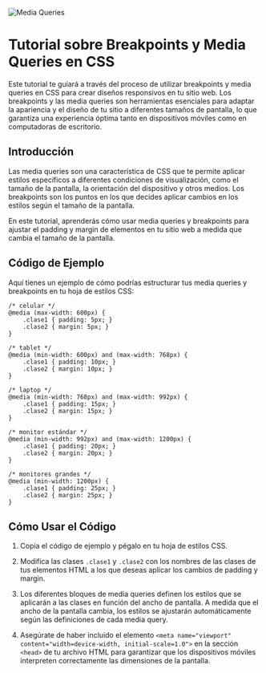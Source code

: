 ![Media Queries](https://raw.githubusercontent.com/sergiecode/mediaqueries-css/master/mediaqueries.jpg)

# Tutorial sobre Breakpoints y Media Queries en CSS

Este tutorial te guiará a través del proceso de utilizar breakpoints y media queries en CSS para crear diseños responsivos en tu sitio web. Los breakpoints y las media queries son herramientas esenciales para adaptar la apariencia y el diseño de tu sitio a diferentes tamaños de pantalla, lo que garantiza una experiencia óptima tanto en dispositivos móviles como en computadoras de escritorio.

## Introducción

Las media queries son una característica de CSS que te permite aplicar estilos específicos a diferentes condiciones de visualización, como el tamaño de la pantalla, la orientación del dispositivo y otros medios. Los breakpoints son los puntos en los que decides aplicar cambios en los estilos según el tamaño de la pantalla.

En este tutorial, aprenderás cómo usar media queries y breakpoints para ajustar el padding y margin de elementos en tu sitio web a medida que cambia el tamaño de la pantalla.

## Código de Ejemplo

Aquí tienes un ejemplo de cómo podrías estructurar tus media queries y breakpoints en tu hoja de estilos CSS:
```
/* celular */
@media (max-width: 600px) {
    .clase1 { padding: 5px; }
    .clase2 { margin: 5px; }
}

/* tablet */
@media (min-width: 600px) and (max-width: 768px) {
    .clase1 { padding: 10px; }
    .clase2 { margin: 10px; }
}

/* laptop */
@media (min-width: 768px) and (max-width: 992px) {
    .clase1 { padding: 15px; }
    .clase2 { margin: 15px; }
}

/* monitor estándar */
@media (min-width: 992px) and (max-width: 1200px) {
    .clase1 { padding: 20px; }
    .clase2 { margin: 20px; }
}

/* monitores grandes */
@media (min-width: 1200px) {
    .clase1 { padding: 25px; }
    .clase2 { margin: 25px; }
}
```

## Cómo Usar el Código

1.  Copia el código de ejemplo y pégalo en tu hoja de estilos CSS.
    
2.  Modifica las clases `.clase1` y `.clase2` con los nombres de las clases de tus elementos HTML a los que deseas aplicar los cambios de padding y margin.
    
3.  Los diferentes bloques de media queries definen los estilos que se aplicarán a las clases en función del ancho de pantalla. A medida que el ancho de la pantalla cambia, los estilos se ajustarán automáticamente según las definiciones de cada media query.
    
4.  Asegúrate de haber incluido el elemento `<meta name="viewport" content="width=device-width, initial-scale=1.0">` en la sección `<head>` de tu archivo HTML para garantizar que los dispositivos móviles interpreten correctamente las dimensiones de la pantalla.
    
    
